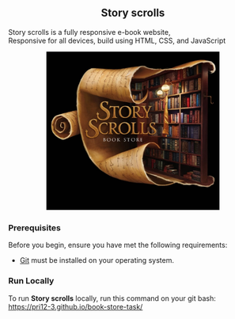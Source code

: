 

  <h2 align="center">Story scrolls </h2>

  Story scrolls is a fully responsive e-book website, <br />Responsive for all devices, build using HTML, CSS, and JavaScript
<p align="center">
  <img src="https://github.com/Pri12-3/book-store-task/blob/main/assets/images/WhatsApp%20Image%202024-07-27%20at%2014.55.56_3f0a738d.jpg" width="350" title="story scrolls">
 
</p>




### Prerequisites

Before you begin, ensure you have met the following requirements:

* [Git](https://git-scm.com/downloads "Download Git") must be installed on your operating system.

### Run Locally

To run **Story scrolls** locally, run this command on your git bash:
https://pri12-3.github.io/book-store-task/


```
